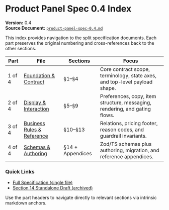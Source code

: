 # Product Panel Spec 0.4 Index

**Version:** 0.4  
**Source Document:** [`product-panel-spec-0.4.md`](../product-panel-spec-0.4.md)

This index provides navigation to the split specification documents. Each part preserves the original numbering and cross-references back to the other sections.

| Part | File | Sections | Focus |
| ---- | ---- | -------- | ----- |
| 1 of 4 | [Foundation & Contract](./product-panel-contract.md) | §1–§4 | Core contract scope, terminology, state axes, and top-level payload shape.
| 2 of 4 | [Display & Interaction](./product-panel-display.md) | §5–§9 | Preferences, copy, item structure, messaging, rendering, and gating flows.
| 3 of 4 | [Business Rules & Reference](./product-panel-business.md) | §10–§13 | Relations, pricing footer, reason codes, and guardrail invariants.
| 4 of 4 | [Schemas & Authoring](./product-panel-implementation.md) | §14 + Appendices | Zod/TS schemas plus authoring, migration, and reference appendices.

### Quick Links

- [Full Specification (single file)](../product-panel-spec-0.4.md)
- [Section 14 Standalone Draft (archived)](../stale/section-14-schemas.md)

Use the part headers to navigate directly to relevant sections via intrinsic markdown anchors.
